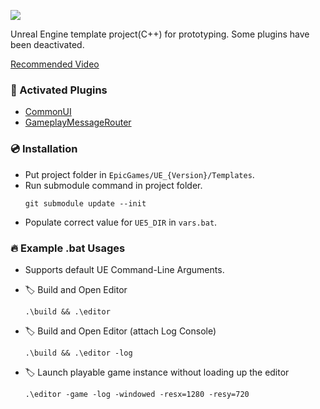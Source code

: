 [![](https://img.shields.io/badge/UE%20Version:-5.3-orange?logo=unrealengine)][1]

Unreal Engine template project(C++) for prototyping. Some plugins have been deactivated.

[Recommended Video][2]

### 🔨 Activated Plugins
- [CommonUI](https://docs.unrealengine.com/5.3/en-US/common-ui-plugin-for-advanced-user-interfaces-in-unreal-engine/)
- [GameplayMessageRouter](https://github.com/kovanci/GameplayMessageRouter)

### 💿 Installation
- Put project folder in `EpicGames/UE_{Version}/Templates`.
- Run submodule command in project folder.
  ```
  git submodule update --init
  ```
- Populate correct value for `UE5_DIR` in `vars.bat`.

### 🔥 Example .bat Usages
- Supports default UE Command-Line Arguments.

- 🏷️ Build and Open Editor

  ```
  .\build && .\editor
  ```

- 🏷️ Build and Open Editor (attach Log Console)

  ```
  .\build && .\editor -log
  ```

- 🏷️ Launch playable game instance without loading up the editor

  ```
  .\editor -game -log -windowed -resx=1280 -resy=720
  ```

[1]: https://www.unrealengine.com/en-US/download
[2]: https://www.youtube.com/watch?v=94FvzO1HVzY
